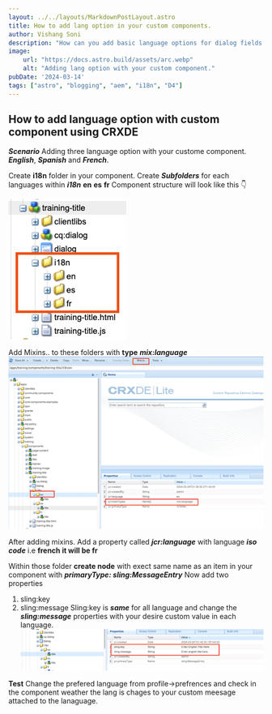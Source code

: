 ```yaml
---
layout: ../../layouts/MarkdownPostLayout.astro
title: How to add lang option in your custom components.
author: Vishang Soni
description: "How can you add basic language options for dialog fields in your custom components. "
image:
    url: "https://docs.astro.build/assets/arc.webp"
    alt: "Adding lang option with your custom component."
pubDate: '2024-03-14'
tags: ["astro", "blogging", "aem", "i18n", "D4"]
---
```



## How to add language option with custom component using CRXDE
***Scenario*** Adding three language option with your custome component. ***English***, ***Spanish*** and ***French***.

Create **i18n** folder in your component.
Create ***Subfolders*** for each languages within ***i18n***
**en**
**es**
**fr**
Component structure will look like this 👇

![i18n base folder structure](./images/i18nbasefolderstructure.png "i18n base folder structure")

Add Mixins.. to these folders with **type** ***mix:language***
![add mixins to lang folder](./images/addmixins.png "Add mixins to lang folder")

After adding mixins. Add a property called ***jcr:language*** with language ***iso code*** i.e **french it will be fr**

Within those folder **create node** with exect same name as an item in your component with ***primaryType: sling:MessageEntry***
Now add two properties
1. sling:key
2. sling:message
Sling:key is ***same*** for all language and change the ***sling:message*** properties with your desire custom value in each language.
![key and message property](./images/addkeyandmessageproperty.png "add key and message propeties")

**Test**
Change the prefered language from profile->prefrences and check in the component weather the lang is chages to your custom meesage attached to the lanaguage.